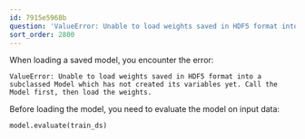 ```yaml
---
id: 7915e5968b
question: 'ValueError: Unable to load weights saved in HDF5 format into a subclassed Model'
sort_order: 2800
---
```


When loading a saved model, you encounter the error:

```
ValueError: Unable to load weights saved in HDF5 format into a subclassed Model which has not created its variables yet. Call the Model first, then load the weights.
```


Before loading the model, you need to evaluate the model on input data:

```python
model.evaluate(train_ds)
```